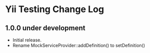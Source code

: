 # Yii Testing Change Log

## 1.0.0 under development

- Initial release.
- Rename MockServiceProvider::addDefinition() to setDefinition()
